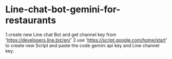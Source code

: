 # Line-chat-bot-gemini-for-restaurants
1.create new Line chat Bot and get channel key from 'https://developers.line.biz/en/'
2.use 'https://script.google.com/home/start' to create new Script and paste the code gemini api key and Line channel key.
